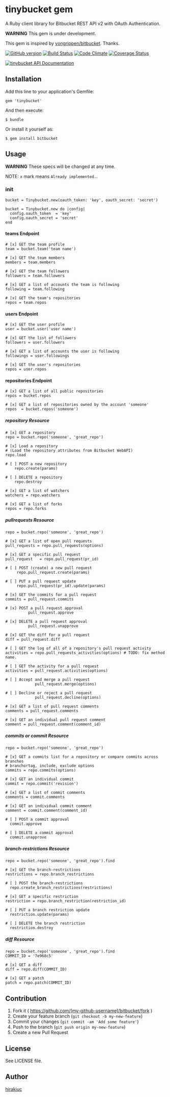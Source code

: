 tinybucket gem
==========

A Ruby client library for Bitbucket REST API v2 with OAuth Authentication.

**WARNING** This gem is under development.

This gem is inspired by [vongrippen/bitbucket](https://github.com/vongrippen/bitbucket). Thanks.

[![GitHub version](https://badge.fury.io/gh/hirakiuc%2Ftinybucket.png)](http://badge.fury.io/gh/hirakiuc%2Ftinybucket)
[![Build Status](https://travis-ci.org/hirakiuc/tinybucket.svg?branch=master)](https://travis-ci.org/hirakiuc/tinybucket)
[![Code Climate](https://codeclimate.com/github/hirakiuc/tinybucket/badges/gpa.svg)](https://codeclimate.com/github/hirakiuc/tinybucket)
[![Coverage Status](https://coveralls.io/repos/hirakiuc/tinybucket/badge.png?branch=master)](https://coveralls.io/r/hirakiuc/tinybucket?branch=master)

[![tinybucket API Documentation](https://www.omniref.com/ruby/gems/tinybucket.png)](https://www.omniref.com/ruby/gems/tinybucket)

## Installation

Add this line to your application's Gemfile:

    gem 'tinybucket'

And then execute:

    $ bundle

Or install it yourself as:

    $ gem install bitbucket

## Usage

**WARNING** These specs will be changed at any time.

NOTE: `x` mark means `Already implemented.`.

### init

```
bucket = Tinybucket.new(oauth_token: 'key', oauth_secret: 'secret')
```

```
bucket = Tinybucket.new do |config|
  config.oauth_token  = 'key'
  config.oauth_secret = 'secret'
end
```

#### teams Endpoint

```
# [x] GET the team profile
team = bucket.team('team name')

# [x] GET the team members
members = team.members

# [x] GET the team followers
followers = team.followers

# [x] GET a list of accounts the team is following
following = team.following

# [x] GET the team's repositories
repos = team.repos
```

#### users Endpoint

```
# [x] GET the user profile
user = bucket.user('user name')

# [x] GET the list of followers
followers = user.followers

# [x] GET a list of accounts the user is following
followings = user.followings

# [x] GET the user's repositories
repos = user.repos
```

#### repositories Endpoint

```
# [x] GET a list of all public repositories
repos = bucket.repos

# [x] GET a list of repositories owned by the account 'someone'
repos  = bucket.repos('someone')
```

##### repository Resource

```
# [x] GET a repository
repo = bucket.repo('someone', 'great_repo')

# [x] Load a repository
# (Load the repository attributes from Bitbucket WebAPI)
repo.load

# [ ] POST a new repository
    repo.create(params)

# [ ] DELETE a repository
    repo.destroy

# [x] GET a list of watchers
watchers = repo.watchers

# [x] GET a list of forks
repos = repo.forks
```

##### pullrequests Resource

```
repo = bucket.repo('someone', 'great_repo')

# [x] GET a list of open pull requests
pull_requests = repo.pull_requests(options)

# [x] GET a specific pull request
pull_request   = repo.pull_request(pr_id)

# [ ] POST (create) a new pull request
     repo.pull_request.create(params)

# [ ] PUT a pull request update
     repo.pull_request(pr_id).update(params)

# [x] GET the commits for a pull request
commits = pull_request.commits

# [x] POST a pull request approval
          pull_request.approve

# [x] DELETE a pull request approval
          pull_request.unapprove

# [x] GET the diff for a pull request
diff = pull_request.diff

# [ ] GET the log of all of a repository's pull request activity
activities = repo.pull_requests_activities(options) # TODO: fix method name.

# [ ] GET the activity for a pull request
activities = pull_request.activities(options)

# [ ] Accept and merge a pull request
             pull_request.merge(options)

# [ ] Decline or reject a pull request
             pull_request.decline(options)

# [x] GET a list of pull request comments
comments = pull_request.comments

# [x] GET an individual pull request comment
comment = pull_request.comment(comment_id)
```

##### commits or commit Resource

```
repo = bucket.repo('someone', 'great_repo')

# [x] GET a commits list for a repository or compare commits across branches
# branchortag, include, exclude options
commits = repo.commits(options)

# [x] GET an individual commit
commit = repo.commit('revision')

# [x] GET a list of commit comments
comments = commit.comments

# [x] GET an individual commit comment
comment = commit.comment(comment_id)

# [ ] POST a commit approval
  commit.approve

# [ ] DELETE a commit approval
  commit.unapprove
```

##### branch-restrictions Resource

```
repo = bucket.repo('someone', 'great_repo').find

# [x] GET the branch-restrictions
restrictions = repo.branch_restrictions

# [ ] POST the branch-restrictions
  repo.create_branch_restrictions(restrictions)

# [x] GET a specific restriction
restriction = repo.branch_restriction(restriction_id)

# [ ] PUT a branch restriction update
  restriction.update(params)

# [ ] DELETE the branch restriction
  restriction.destroy
```

##### diff Resource

```
repo = bucket.repo('someone', 'great_repo').find
COMMIT_ID = '7e968c5'

# [x] GET a diff
diff = repo.diff(COMMIT_ID)

# [x] GET a patch
patch = repo.patch(COMMIT_ID)
```

## Contribution

1. Fork it ( https://github.com/[my-github-username]/bitbucket/fork )
2. Create your feature branch (`git checkout -b my-new-feature`)
3. Commit your changes (`git commit -am 'Add some feature'`)
4. Push to the branch (`git push origin my-new-feature`)
5. Create a new Pull Request

## License

See LICENSE file.

## Author

[hirakiuc](https://github.com/hirakiuc)
